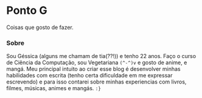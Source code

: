 # Ponto G

Coisas que gosto de fazer.


### Sobre

Sou Géssica (alguns me chamam de tia(??!)) e tenho 22 anos. Faço o curso de Ciência da Computação, 
sou Vegetariana `(^-^)v` e gosto de anime, e mangá. Meu principal intuito ao criar esse blog é 
desenvolver minhas habilidades com escrita (tenho certa dificuldade em me expressar escrevendo) e 
para isso contarei sobre minhas experiencias com livros, filmes, músicas, animes e mangás. `:}`
